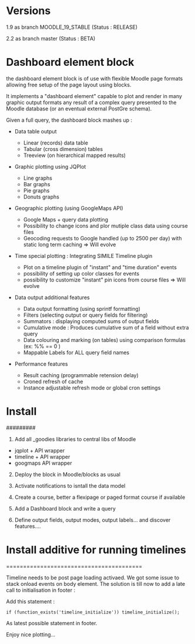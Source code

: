 Versions
========

1.9 as branch MOODLE_19_STABLE (Status : RELEASE)

2.2 as branch master (Status : BETA)

Dashboard element block
=======================

the dashboard element block is of use with flexible Moodle
page formats allowing free setup of the page layout using blocks.

It implements a "dashboard element" capable to plot and render in
many graphic output formats any result of a complex query presented
to the Moodle database (or an eventual external PostGre schema).

Given a full query, the dashboard block mashes up :

- Data table output
   + Linear (records) data table
   + Tabular (cross dimension) tables
   + Treeview (on hierarchical mapped results)
   
- Graphic plotting using JQPlot
   + Line graphs
   + Bar graphs
   + Pie graphs
   + Donuts graphs
   
- Geographic plotting (using GoogleMaps API)
   + Google Maps + query data plotting
   + Possibility to change icons and plor mutiple class data using course files
   + Geocoding requests to Google handled (up to 2500 per day) with static long term caching
   => Will evolve

- Time special plotting : Integrating SIMILE Timeline plugin
   + Plot on a timeline plugin of "instant" and "time duration" events
   + possibility of setting up color classes for events
   + possibility to customize "instant" pin icons from course files
   => Will evolve

- Data output additional features
  + Data output formatting (using sprintf formatting)
  + Filters (selecting output or query fields for filtering)
  + Summators : displaying computed sums of output fields
  + Cumulative mode : Produces cumulative sum of a field without extra query
  + Data colouring and marking (on tables) using comparison formulas (ex: %% == 0 )
  + Mappable Labels for ALL query field names

- Performance features
  + Result caching (programmable retension delay)
  + Croned refresh of cache
  + Instance adjustable refresh mode or global cron settings

# Install
#########

1. Add all _goodies libraries to central libs of Moodle
- jqplot + API wrapper
- timeline + API wrapper
- googmaps API wrapper

2. Deploy the block in Moodle/blocks as usual

3. Activate notifications to isntall the data model

4. Create a course, better a flexipage or paged format course if available

5. Add a Dashboard block and write a query

6. Define output fields, output modes, output labels... and discover features....

# Install additive for running timelines
========================================

Timeline needs to be post page loading activaed. We got some issue to stack onload events
on body element. The solution is till now to add a late call to initialisation in footer :

Add this statement :

    if (function_exists('timeline_initialize')) timeline_initialize();

As latest possible statement in footer.

Enjoy nice plotting... 